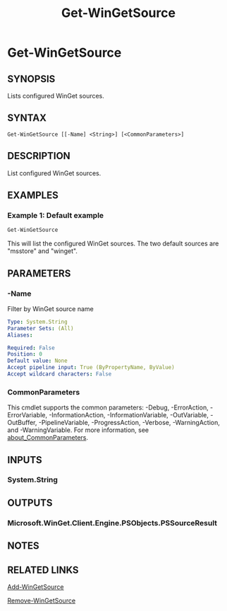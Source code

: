 ﻿---
external help file: Microsoft.WinGet.Client.Cmdlets.dll-Help.xml
Module Name: Microsoft.WinGet.Client
ms.date: 08/01/2024
online version:
schema: 2.0.0
title: Get-WinGetSource
---

# Get-WinGetSource

## SYNOPSIS
Lists configured WinGet sources.

## SYNTAX

```
Get-WinGetSource [[-Name] <String>] [<CommonParameters>]
```

## DESCRIPTION

List configured WinGet sources.

## EXAMPLES

### Example 1: Default example

```powershell
Get-WinGetSource
```

This will list the configured WinGet sources. The two default sources are "msstore" and "winget".

## PARAMETERS

### -Name

Filter by WinGet source name

```yaml
Type: System.String
Parameter Sets: (All)
Aliases:

Required: False
Position: 0
Default value: None
Accept pipeline input: True (ByPropertyName, ByValue)
Accept wildcard characters: False
```

### CommonParameters

This cmdlet supports the common parameters: -Debug, -ErrorAction, -ErrorVariable,
-InformationAction, -InformationVariable, -OutVariable, -OutBuffer, -PipelineVariable,
-ProgressAction, -Verbose, -WarningAction, and -WarningVariable. For more information, see
[about_CommonParameters](http://go.microsoft.com/fwlink/?LinkID=113216).

## INPUTS

### System.String

## OUTPUTS

### Microsoft.WinGet.Client.Engine.PSObjects.PSSourceResult

## NOTES

## RELATED LINKS

[Add-WinGetSource](Add-WinGetSource.md)

[Remove-WinGetSource](Remove-WinGetSource.md)
